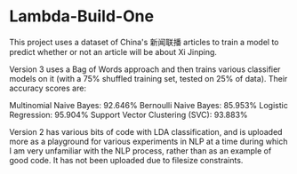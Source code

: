 # Lambda-Build-One

This project uses a dataset of China's 新闻联播 articles to train a model to predict whether or not an article will be about Xi Jinping. 

Version 3 uses a Bag of Words approach and then trains various classifier models on it (with a 75% shuffled training set, tested on 25% of data). Their accuracy scores are:

Multinomial Naive Bayes: 92.646%
Bernoulli Naive Bayes: 85.953%
Logistic Regression: 95.904%
Support Vector Clustering (SVC): 93.883%

Version 2 has various bits of code with LDA classification, and is uploaded more as a playground for various experiments in NLP at a time during which I am very unfamiliar with the NLP process, rather than as an example of good code. It has not been uploaded due to filesize constraints.
